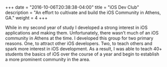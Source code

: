 +++
date = "2016-10-06T20:38:38-04:00"
title = "iOS Dev Club"
description = "An effort to cultivate and build the iOS Community in Athens, GA."
weight = 4
+++

While in my second year of study I developed a strong interest in iOS applications and making them. Unfortunately, there wasn't much of an iOS community in Athens at the time. I developed this group for two primary reasons. One, to attract other iOS developers. Two, to teach others and spark more interest in iOS development. As a result, I was able to teach 40+ students the basics of iOS over the course of a year and begin to establish a more prominent community in the area.